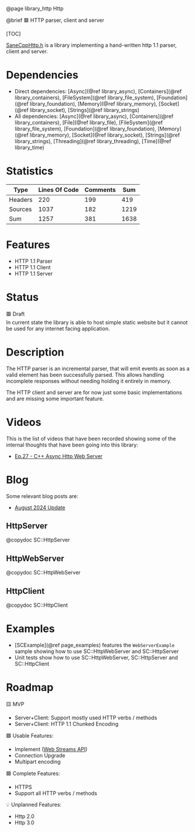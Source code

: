 @page library_http Http

@brief 🟥 HTTP parser, client and server

[TOC]

[SaneCppHttp.h](https://github.com/Pagghiu/SaneCppLibraries/releases/latest/download/SaneCppHttp.h) is a library implementing a hand-written http 1.1 parser, client and server.

# Dependencies
- Direct dependencies: [Async](@ref library_async), [Containers](@ref library_containers), [FileSystem](@ref library_file_system), [Foundation](@ref library_foundation), [Memory](@ref library_memory), [Socket](@ref library_socket), [Strings](@ref library_strings)
- All dependencies: [Async](@ref library_async), [Containers](@ref library_containers), [File](@ref library_file), [FileSystem](@ref library_file_system), [Foundation](@ref library_foundation), [Memory](@ref library_memory), [Socket](@ref library_socket), [Strings](@ref library_strings), [Threading](@ref library_threading), [Time](@ref library_time)

# Statistics
| Type      | Lines Of Code | Comments  | Sum   |
|-----------|---------------|-----------|-------|
| Headers   | 220			| 199		| 419	|
| Sources   | 1037			| 182		| 1219	|
| Sum       | 1257			| 381		| 1638	|

# Features
- HTTP 1.1 Parser
- HTTP 1.1 Client
- HTTP 1.1 Server

# Status
🟥 Draft  
In current state the library is able to host simple static website but it cannot be used for any internet facing application.  

# Description
The HTTP parser is an incremental parser, that will emit events as soon as a valid element has been successfully parsed.
This allows handling incomplete responses without needing holding it entirely in memory.

The HTTP client and server are for now just some basic implementations and are missing some important feature.  

# Videos

This is the list of videos that have been recorded showing some of the internal thoughts that have been going into this library:

- [Ep.27 - C++ Async Http Web Server](https://www.youtube.com/watch?v=yg438A9Db50)

# Blog

Some relevant blog posts are:

- [August 2024 Update](https://pagghiu.github.io/site/blog/2024-08-30-SaneCppLibrariesUpdate.html)

## HttpServer
@copydoc SC::HttpServer

## HttpWebServer
@copydoc SC::HttpWebServer

## HttpClient
@copydoc SC::HttpClient

# Examples

- [SCExample](@ref page_examples) features the `WebServerExample` sample showing how to use SC::HttpWebServer and SC::HttpServer
- Unit tests show how to use SC::HttpWebServer, SC::HttpServer and SC::HttpClient

# Roadmap

🟨 MVP
- Server+Client: Support mostly used HTTP verbs / methods
- Server+Client: HTTP 1.1 Chunked Encoding

🟩 Usable Features:
- Implement ([Web Streams API](https://developer.mozilla.org/en-US/docs/Web/API/Streams_API))
- Connection Upgrade
- Multipart encoding

🟦 Complete Features:
- HTTPS
- Support all HTTP verbs / methods

💡 Unplanned Features:
- Http 2.0 
- Http 3.0
